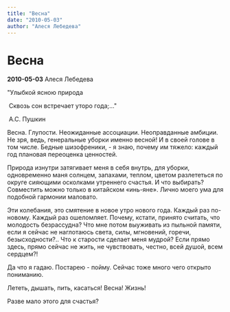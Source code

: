 ```yaml
---
title: "Весна"
date: "2010-05-03"
author: "Алеся Лебедева"
---
```


# Весна

**2010-05-03** Алеся Лебедева

"Улыбкой ясною природа

 Сквозь сон встречает уторо года;..."

 А.С. Пушкин

Весна. Глупости. Неожиданные ассоциации. Неоправданные амбиции. Не зря, ведь, генеральные уборки именно весной! И в своей голове в том числе. Бедные шизофреники, - я знаю, почему им тяжело: каждый год плановая переоценка ценностей.

Природа изнутри затягивает меня в себя внутрь, для уборки, одновременно маня солнцем, запахами, теплом, цветом разлететься по округе сияющими осколками утреннего счастья. И что выбирать? Совместить можно только в китайском «инь-яне». Лично моего ума для подобной гармонии маловато.

Эти колебания, это смятение в новое утро нового года. Каждый раз по-новому. Каждый раз ошеломляет. Почему, кстати, принято считать, что молодость безрассудна? Что мне потом выуживать из пыльной памяти, если я сейчас не наглотаюсь света, силы, мгновений, горечи, безысходности?.. Что к старости сделает меня мудрой? Если прямо здесь, прямо сейчас не жить, не чувствовать, честно, всей душой, всем сердцем?!

Да что я гадаю. Постарею - пойму. Сейчас тоже много чего открыто пониманию.

Лететь, дышать, пить, касаться! Весна! Жизнь!

Разве мало этого для счастья?